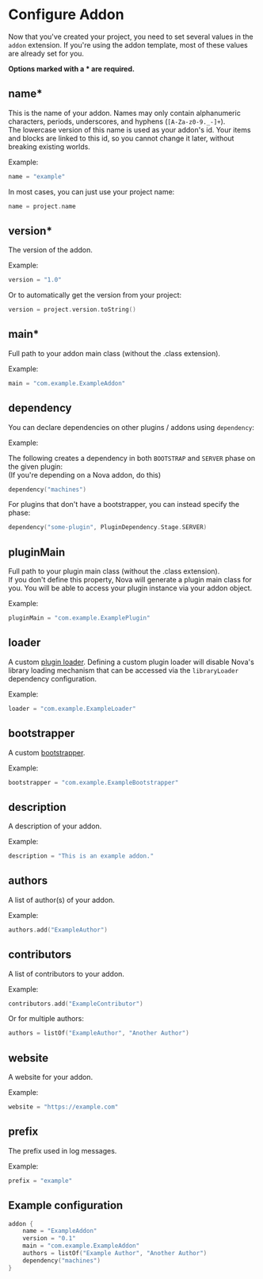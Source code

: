# Configure Addon

Now that you've created your project, you need to set several values in the `addon` extension.
If you're using the addon template, most of these values are already set for you.

**Options marked with a * are required.**

## name*

This is the name of your addon.
Names may only contain alphanumeric characters, periods, underscores, and hyphens (`[A-Za-z0-9._-]+`).  
The lowercase version of this name is used as your addon's id.
Your items and blocks are linked to this id, so you cannot change it later, without breaking existing worlds.

Example:

```kotlin title="build.gradle.kts addon { }"
name = "example"
```

In most cases, you can just use your project name:

```kotlin title="build.gradle.kts addon { }"
name = project.name
```

## version*

The version of the addon.

Example:

```kotlin title="build.gradle.kts addon { }"
version = "1.0"
```

Or to automatically get the version from your project:

```kotlin title="build.gradle.kts addon { }"
version = project.version.toString()
```

## main*

Full path to your addon main class (without the .class extension).

Example:

```kotlin title="build.gradle.kts addon { }"
main = "com.example.ExampleAddon"
```

## dependency

You can declare dependencies on other plugins / addons using `dependency`:

Example:

The following creates a dependency in both `BOOTSTRAP` and `SERVER` phase on the given plugin:  
(If you're depending on a Nova addon, do this)
```kotlin title="build.gradle.kts addon { }"
dependency("machines")
```

For plugins that don't have a bootstrapper, you can instead specify the phase:
```kotlin title="build.gradle.kts addon { }"
dependency("some-plugin", PluginDependency.Stage.SERVER)
```

## pluginMain

Full path to your plugin main class (without the .class extension).  
If you don't define this property, Nova will generate a plugin main class for you.
You will be able to access your plugin instance via your addon object.

Example:

```kotlin title="build.gradle.kts addon { }"
pluginMain = "com.example.ExamplePlugin"
```

## loader

A custom [plugin loader](https://docs.papermc.io/paper/dev/getting-started/paper-plugins#loaders).
Defining a custom plugin loader will disable Nova's library loading mechanism that can be
accessed via the `libraryLoader` dependency configuration.

Example:

```kotlin title="build.gradle.kts addon { }"
loader = "com.example.ExampleLoader"
```

## bootstrapper

A custom [bootstrapper](https://docs.papermc.io/paper/dev/getting-started/paper-plugins#bootstrapper).

Example:

```kotlin title="build.gradle.kts addon { }"
bootstrapper = "com.example.ExampleBootstrapper"
```

## description

A description of your addon.

Example:

```kotlin title="build.gradle.kts addon { }"
description = "This is an example addon."
```

## authors

A list of author(s) of your addon.

Example:

```kotlin title="build.gradle.kts addon { }"
authors.add("ExampleAuthor")
```

## contributors

A list of contributors to your addon.

Example:

```kotlin title="build.gradle.kts addon { }"
contributors.add("ExampleContributor")
```

Or for multiple authors:

```kotlin title="build.gradle.kts addon { }"
authors = listOf("ExampleAuthor", "Another Author")
```

## website

A website for your addon.

Example:

```kotlin title="build.gradle.kts addon { }"
website = "https://example.com"
```

## prefix

The prefix used in log messages.

Example:

```kotlin title="build.gradle.kts addon { }" 
prefix = "example"
```

## Example configuration

```kotlin title="build.gradle.kts"
addon {
    name = "ExampleAddon"
    version = "0.1"
    main = "com.example.ExampleAddon"
    authors = listOf("Example Author", "Another Author")
    dependency("machines")
}
```